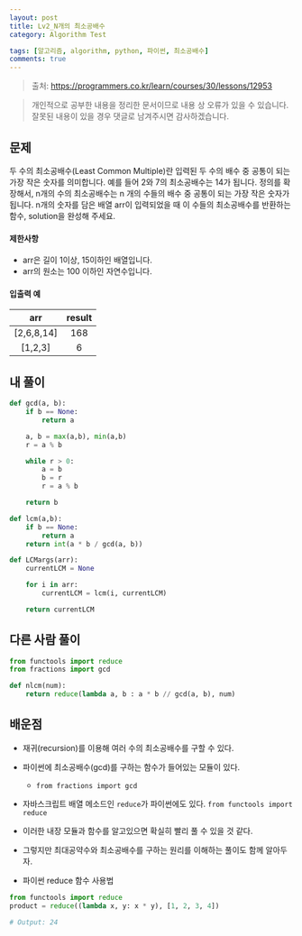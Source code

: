 ```yaml
---
layout: post
title: Lv2_N개의 최소공배수
category: Algorithm Test

tags: [알고리즘, algorithm, python, 파이썬, 최소공배수]
comments: true
---
```

> 출처: https://programmers.co.kr/learn/courses/30/lessons/12953

> 개인적으로 공부한 내용을 정리한 문서이므로 내용 상 오류가 있을 수 있습니다.
> 잘못된 내용이 있을 경우 댓글로 남겨주시면 감사하겠습니다.


## 문제
두 수의 최소공배수(Least Common Multiple)란 입력된 두 수의 배수 중 공통이 되는 가장 작은 숫자를 의미합니다. 예를 들어 2와 7의 최소공배수는 14가 됩니다. 정의를 확장해서, n개의 수의 최소공배수는 n 개의 수들의 배수 중 공통이 되는 가장 작은 숫자가 됩니다. n개의 숫자를 담은 배열 arr이 입력되었을 때 이 수들의 최소공배수를 반환하는 함수, solution을 완성해 주세요.


#### 제한사항
- arr은 길이 1이상, 15이하인 배열입니다.
- arr의 원소는 100 이하인 자연수입니다.


#### 입출력 예

arr | result
:---------:  | :-----------:
[2,6,8,14]	| 168
[1,2,3]	| 6

## 내 풀이
```python
def gcd(a, b):
    if b == None:
        return a

    a, b = max(a,b), min(a,b)
    r = a % b

    while r > 0:
        a = b
        b = r
        r = a % b

    return b

def lcm(a,b):
    if b == None:
        return a
    return int(a * b / gcd(a, b))

def LCMargs(arr):
    currentLCM = None

    for i in arr:
        currentLCM = lcm(i, currentLCM)

    return currentLCM
```

## 다른 사람 풀이

```python
from functools import reduce
from fractions import gcd

def nlcm(num):
    return reduce(lambda a, b : a * b // gcd(a, b), num)
```


## 배운점

- 재귀(recursion)를 이용해 여러 수의 최소공배수를 구할 수 있다.
- 파이썬에 최소공배수(gcd)를 구하는 함수가 들어있는 모듈이 있다.
    - `from fractions import gcd`
- 자바스크립트 배열 메소드인 `reduce`가 파이썬에도 있다.
       `from functools import reduce`
- 이러한 내장 모듈과 함수를 알고있으면 확실히 빨리 풀 수 있을 것 같다.
- 그렇지만 최대공약수와 최소공배수를 구하는 원리를 이해하는 풀이도 함께 알아두자.


- 파이썬 reduce 함수 사용법

```python
from functools import reduce
product = reduce((lambda x, y: x * y), [1, 2, 3, 4])

# Output: 24
```